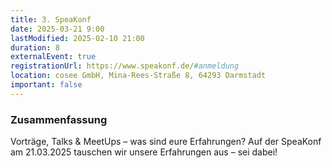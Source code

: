 ```yaml
---
title: 3. SpeaKonf
date: 2025-03-21 9:00
lastModified: 2025-02-10 21:00
duration: 8
externalEvent: true
registrationUrl: https://www.speakonf.de/#anmeldung
location: cosee GmbH, Mina-Rees-Straße 8, 64293 Darmstadt
important: false
---
```


### Zusammenfassung

Vorträge, Talks & MeetUps – was sind eure Erfahrungen? Auf der SpeaKonf am 21.03.2025 tauschen wir unsere Erfahrungen aus – sei dabei!
